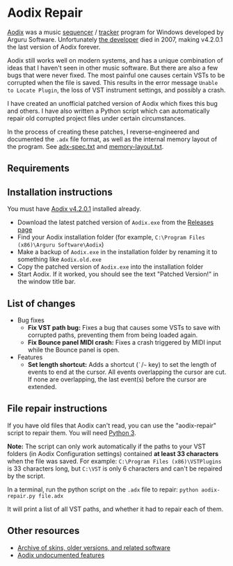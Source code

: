 # Aodix Repair

[Aodix](https://web.archive.org/web/20070819041559/http://www.aodix.com/pageaodixv4.html) was a music [sequencer](https://en.wikipedia.org/wiki/Music_sequencer) / [tracker](https://en.wikipedia.org/wiki/Music_tracker) program for Windows developed by Arguru Software. Unfortunately [the developer](https://en.wikipedia.org/wiki/Juan_Antonio_Arguelles_Rius) died in 2007, making v4.2.0.1 the last version of Aodix forever.

Aodix still works well on modern systems, and has a unique combination of ideas that I haven't seen in other music software. But there are also a few bugs that were never fixed. The most painful one causes certain VSTs to be corrupted when the file is saved. This results in the error message `Unable to Locate Plugin`, the loss of VST instrument settings, and possibly a crash.

I have created an unofficial patched version of Aodix which fixes this bug and others. I have also written a Python script which can automatically repair old corrupted project files under certain circumstances.

In the process of creating these patches, I reverse-engineered and documented the `.adx` file format, as well as the internal memory layout of the program. See [adx-spec.txt](https://github.com/vanjac/aodix-repair/blob/master/adx-spec.txt) and [memory-layout.txt](https://github.com/vanjac/aodix-repair/blob/master/memory-layout.txt).

## Requirements


## Installation instructions

You must have [Aodix v4.2.0.1](https://web.archive.org/web/20070819041559/http://www.aodix.com/pageaodixv4.html) installed already.

- Download the latest patched version of `Aodix.exe` from the [Releases page](https://github.com/vanjac/aodix-repair/releases)
- Find your Aodix installation folder (for example, `C:\Program Files (x86)\Arguru Software\Aodix`)
- Make a backup of `Aodix.exe` in the installation folder by renaming it to something like `Aodix.old.exe`
- Copy the patched version of `Aodix.exe` into the installation folder
- Start Aodix. If it worked, you should see the text "Patched Version!" in the window title bar.

## List of changes

- Bug fixes
    - **Fix VST path bug:** Fixes a bug that causes some VSTs to save with corrupted paths, preventing them from being loaded again.
    - **Fix Bounce panel MIDI crash:** Fixes a crash triggered by MIDI input while the Bounce panel is open.
- Features
    - **Set length shortcut:** Adds a shortcut (`` ` ``/`~` key) to set the length of events to end at the cursor. All events overlapping the cursor are cut. If none are overlapping, the last event(s) before the cursor are extended.

## File repair instructions

If you have old files that Aodix can't read, you can use the "aodix-repair" script to repair them. You will need [Python 3](https://www.python.org/downloads/).

**Note:** The script can only work automatically if the paths to your VST folders (in Aodix Configuration settings) contained **at least 33 characters** when the file was saved. For example: `C:\Program Files (x86)\VSTPlugins` is 33 characters long, but `C:\VST` is only 6 characters and can't be repaired by the script.

In a terminal, run the python script on the `.adx` file to repair: `python aodix-repair.py file.adx`

It will print a list of all VST paths, and whether it had to repair each of them.

## Other resources

- [Archive of skins, older versions, and related software](http://www.oldschooldaw.com/forums/index.php/topic,7316.0.html)
- [Aodix undocumented features](https://github.com/vanjac/aodix-repair/blob/master/undocumented.md)
